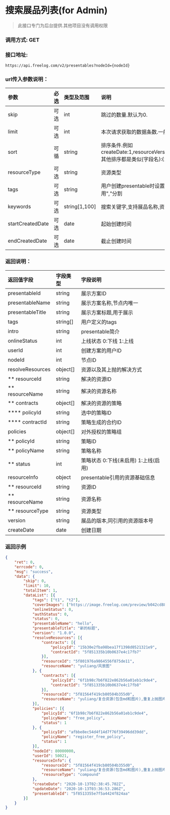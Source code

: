 # 搜索展品列表(for Admin)

> 此接口专门为后台提供.其他项目没有调用权限
>



### 调用方式: GET



### 接口地址:

```
https://api.freelog.com/v2/presentables?nodeId={nodeId}
```



### url传入参数说明：

| 参数 | 必选 | 类型及范围 | 说明 |
| :--- | :--- | :--- | :--- |
| skip | 可选 | int  | 跳过的数量.默认为0. |
| limit | 可选| int  | 本次请求获取的数据条数.一般不允许超过100 |
| sort | 可循 | string | 排序条件.例如createDate:1,resourceVersions.createDate:-1 其他排序都是类似{字段名}:{1\|-1} |
| resourceType | 可选 | string | 资源类型 |
| tags | 可选 | string | 用户创建presentable时设置的自定义标签,多个用","分割 |
| keywords | 可选 | string[1,100] | 搜索关键字,支持展品名称,资源名称,节点名称 |
| startCreatedDate | 可选 | date | 起始创建时间 |
| endCreatedDate | 可选 | date | 截止创建时间 |



### 返回说明：

| 返回值字段 | 字段类型 | 字段说明 |
| :--- | :--- | :--- |
| presentableId | string | 展示方案ID |
| presentableName | string | 展示方案名称,节点内唯一 |
| presentableTitle | string | 展示方案标题,用于展示 |
| tags| string[] | 用户定义的tags |
| intro |string | presentable简介 |
| onlineStatus | int| 上线状态 0:下线 1:上线 |
| userId | int| 创建方案的用户ID |
| nodeId | int| 节点ID |
| resolveResources | object[] | 资源以及其上抛的解决方式|
| ** resourceId | string | 解决的资源ID |
| ** resourceName | string | 解决的资源名称 |
| ** contracts | object[] | 解决的资源的策略 |
| **** policyId | string | 选中的策略ID |
| **** contractId | string | 策略生成的合约ID |
| policies| object[]| 对外授权的策略组|
| ** policyId | string | 策略ID |
| ** policyName | string | 策略名称 |
| ** status | int | 策略状态 0:下线(未启用) 1:上线(启用) |
| resourceInfo| object | presentable引用的资源基础信息 |
| ** resourceId| string | 资源ID |
| ** resourceName| string | 资源名称 |
| ** resourceType| string | 资源类型 |
| version| string | 展品的版本,同引用的资源版本号 |
| createDate| date | 创建日期 |



### 返回示例

```json
{
	"ret": 0,
	"errcode": 0,
	"msg": "success",
	"data": {
		"skip": 0,
		"limit": 10,
		"totalItem": 1,
		"dataList": [{
			"tags": ["t1", "t2"],
			"coverImages": ["https://image.freelog.com/preview/b042cd88-cc9a-43fb-b8fb-1cae320b7977.jpg"],
			"onlineStatus": 0,
			"authStatus": 0,
			"status": 0,
			"presentableName": "hello",
			"presentableTitle": "新的标题",
			"version": "1.0.0",
			"resolveResources": [{
				"contracts": [{
					"policyId": "15b30e2fba98bea17f1398d0521321e9",
					"contractId": "5f851335b10b0637e4c17fb7"
				}],
				"resourceId": "5f801976a9864556f875de11",
				"resourceName": "yuliang/风景图"
			}, {
				"contracts": [{
					"policyId": "6f1b98c7b6f822e862b56a01eb1c9de4",
					"contractId": "5f851335b10b0637e4c17fb8"
				}],
				"resourceId": "5f81564f419cb80504b355d0",
				"resourceName": "yuliang/复合资源(包含md和图片),重复上抛图片(版本不同)"
			}],
			"policies": [{
				"policyId": "6f1b98c7b6f822e862b56a01eb1c9de4",
				"policyName": "free_policy",
				"status": 1
			}, {
				"policyId": "afbbe8ec54d4f14d7f76f39496dd39dd",
				"policyName": "register_free_policy",
				"status": 1
			}],
			"nodeId": 80000000,
			"userId": 50021,
			"resourceInfo": {
				"resourceId": "5f81564f419cb80504b355d0",
				"resourceName": "yuliang/复合资源(包含md和图片),重复上抛图片(版本不同)",
				"resourceType": "compound"
			},
			"createDate": "2020-10-13T02:38:45.702Z",
			"updateDate": "2020-10-13T03:36:53.286Z",
			"presentableId": "5f8513355e7f5a4424f824aa"
		}]
	}
}
```

